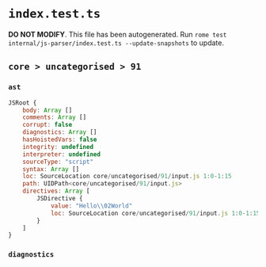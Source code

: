 # `index.test.ts`

**DO NOT MODIFY**. This file has been autogenerated. Run `rome test internal/js-parser/index.test.ts --update-snapshots` to update.

## `core > uncategorised > 91`

### `ast`

```javascript
JSRoot {
	body: Array []
	comments: Array []
	corrupt: false
	diagnostics: Array []
	hasHoistedVars: false
	integrity: undefined
	interpreter: undefined
	sourceType: "script"
	syntax: Array []
	loc: SourceLocation core/uncategorised/91/input.js 1:0-1:15
	path: UIDPath<core/uncategorised/91/input.js>
	directives: Array [
		JSDirective {
			value: "Hello\\02World"
			loc: SourceLocation core/uncategorised/91/input.js 1:0-1:15
		}
	]
}
```

### `diagnostics`

```

```
